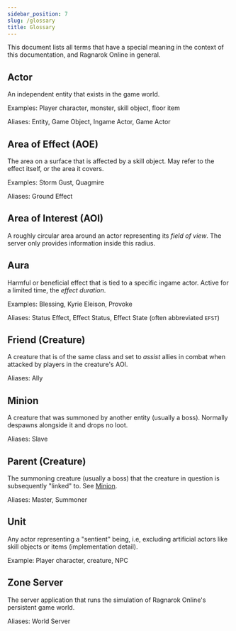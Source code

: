 ```yaml
---
sidebar_position: 7
slug: /glossary
title: Glossary
---
```


This document lists all terms that have a special meaning in the context of this documentation, and Ragnarok Online in general.

## Actor

An independent entity that exists in the game world.

Examples: Player character, monster, skill object, floor item

Aliases: Entity, Game Object, Ingame Actor, Game Actor

## Area of Effect (AOE)

The area on a surface that is affected by a skill object. May refer to the effect itself, or the area it covers.

Examples: Storm Gust, Quagmire

Aliases: Ground Effect

## Area of Interest (AOI)

A roughly circular area around an actor representing its _field of view_. The server only provides information inside this radius.

## Aura

Harmful or beneficial effect that is tied to a specific ingame actor. Active for a limited time, the _effect duration_.

Examples: Blessing, Kyrie Eleison, Provoke

Aliases: Status Effect, Effect Status, Effect State (often abbreviated `EFST`)

## Friend (Creature)

A creature that is of the same class and set to _assist_ allies in combat when attacked by players in the creature's AOI.

Aliases: Ally

## Minion

A creature that was summoned by another entity (usually a boss). Normally despawns alongside it and drops no loot.

Aliases: Slave

## Parent (Creature)

The summoning creature (usually a boss) that the creature in question is subsequently "linked" to. See [Minion](#minion).

Aliases: Master, Summoner

## Unit

Any actor representing a "sentient" being, i.e, excluding artificial actors like skill objects or items (implementation detail).

Example: Player character, creature, NPC

## Zone Server

The server application that runs the simulation of Ragnarok Online's persistent game world.

Aliases: World Server
